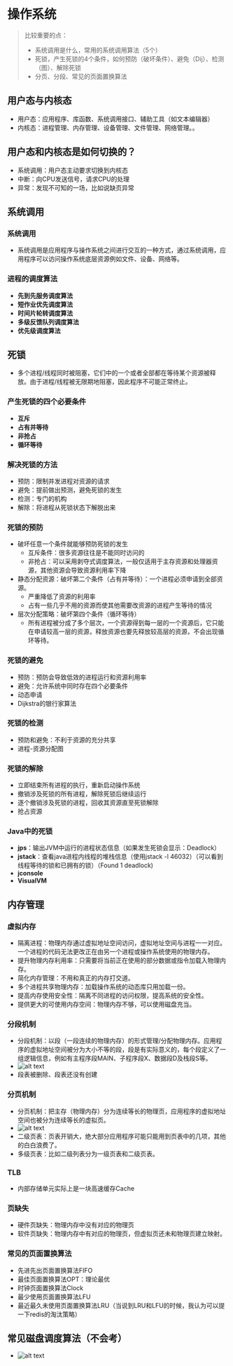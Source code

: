 # 操作系统

> 比较重要的点：
>
> * 系统调用是什么，常用的系统调用算法（5个）
> * 死锁，产生死锁的4个条件，如何预防（破坏条件）、避免（Dij）、检测（图）、解除死锁
> * 分页、分段、常见的页面置换算法

## 用户态与内核态

* 用户态：应用程序、库函数、系统调用接口、辅助工具（如文本编辑器）
* 内核态：进程管理、内存管理、设备管理、文件管理、网络管理。。

## 用户态和内核态是如何切换的？

* 系统调用：用户态主动要求切换到内核态
* 中断：向CPU发送信号，请求CPU的处理
* 异常：发现不可知的一场，比如说缺页异常

## 系统调用

### 系统调用

* 系统调用是应用程序与操作系统之间进行交互的一种方式，通过系统调用，应用程序可以访问操作系统底层资源例如文件、设备、网络等。

### 进程的调度算法

* **先到先服务调度算法**
* **短作业优先调度算法**
* **时间片轮转调度算法**
* **多级反馈队列调度算法**
* **优先级调度算法**

## 死锁

* 多个进程/线程同时被阻塞，它们中的一个或者全部都在等待某个资源被释放。由于进程/线程被无限期地阻塞，因此程序不可能正常终止。

### 产生死锁的四个必要条件

* **互斥**
* **占有并等待**
* **非抢占**
* **循环等待**

### 解决死锁的方法

* 预防：限制并发进程对资源的请求
* 避免：提前做出预测，避免死锁的发生
* 检测：专门的机构
* 解除：将进程从死锁状态下解脱出来

### 死锁的预防

* 破坏任意一个条件就能够预防死锁的发生
  * 互斥条件：很多资源往往是不能同时访问的
  * 非抢占：可以采用剥夺式调度算法，一般仅适用于主存资源和处理器资源，其他资源会导致资源利用率下降
* 静态分配资源：破坏第二个条件（占有并等待）：一个进程必须申请到全部资源。
  * 严重降低了资源的利用率
  * 占有一些几乎不用的资源而使其他需要改资源的进程产生等待的情况
* 层次分配策略：破坏第四个条件（循环等待）
  * 所有进程被分成了多个层次，一个资源得到每一层的一个资源后，它只能在申请较高一层的资源，释放资源也要先释放较高层的资源，不会出现循环等待。

### 死锁的避免

* 预防：预防会导致低效的进程运行和资源利用率
* 避免：允许系统中同时存在四个必要条件
* 动态申请
* Dijkstra的银行家算法

### 死锁的检测

* 预防和避免：不利于资源的充分共享
* 进程-资源分配图

### 死锁的解除

* 立即结束所有进程的执行，重新启动操作系统
* 撤销涉及死锁的所有进程，解除死锁后继续运行
* 逐个撤销涉及死锁的进程，回收其资源直至死锁解除
* 抢占资源

### Java中的死锁

* **jps**：输出JVM中运行的进程状态信息（如果发生死锁会显示：Deadlock）
* **jstack**：查看java进程内线程的堆栈信息（使用jstack -l 46032）（可以看到线程等待的锁和已拥有的锁）（Found 1 deadlock)
* **jconsole**
* **VisualVM**

## 内存管理

### 虚拟内存

* 隔离进程：物理内存通过虚拟地址空间访问，虚拟地址空间与进程一一对应。一个进程的代码无法更改正在由另一个进程或操作系统使用的物理内存。
* 提升物理内存利用率：只需要将当前正在使用的部分数据或指令加载入物理内存。
* 简化内存管理：不用和真正的内存打交道。
* 多个进程共享物理内存：加载操作系统的动态库只用加载一份。
* 提高内存使用安全性：隔离不同进程的访问权限，提高系统的安全性。
* 提供更大的可使用内存空间：物理内存不够，可以使用磁盘充当。

### 分段机制

* 分段机制：以段（一段连续的物理内存）的形式管理/分配物理内存。应用程序的虚拟地址空间被分为大小不等的段，段是有实际意义的，每个段定义了一组逻辑信息，例如有主程序段MAIN、子程序段X、数据段D及栈段S等。
* ![alt text](https://github.com/zhanghanjiao-timis/zhanghanjiao-blogs/blob/master/docs/%E5%8D%9A%E5%AE%A2%E6%96%87%E6%A1%A3/%E8%AE%A1%E7%AE%97%E6%9C%BA%E5%9F%BA%E7%A1%80/assets/%E6%93%8D%E4%BD%9C%E7%B3%BB%E7%BB%9F/image.png)
* 段表被删除、段表还没有创建

### 分页机制

* 分页机制：把主存（物理内存）分为连续等长的物理页，应用程序的虚拟地址空间也被分为连续等长的虚拟页。
* ![alt text](https://github.com/zhanghanjiao-timis/zhanghanjiao-blogs/blob/master/docs/%E5%8D%9A%E5%AE%A2%E6%96%87%E6%A1%A3/%E8%AE%A1%E7%AE%97%E6%9C%BA%E5%9F%BA%E7%A1%80/assets/%E6%93%8D%E4%BD%9C%E7%B3%BB%E7%BB%9F/image-1.png)
* 二级页表：页表开销大，绝大部分应用程序可能只能用到页表中的几项，其他的白白浪费了。
* 多级页表：比如二级列表分为一级页表和二级页表。

### TLB

* 内部存储单元实际上是一块高速缓存Cache

### 页缺失

* 硬件页缺失：物理内存中没有对应的物理页
* 软件页缺失：物理内存中有对应的物理页，但虚拟页还未和物理页建立映射。

### 常见的页面置换算法

* 先进先出页面置换算法FIFO
* 最佳页面置换算法OPT：理论最优
* 时钟页面置换算法Clock
* 最少使用页面置换算法LFU
* 最近最久未使用页面置换算法LRU（当说到LRU和LFU的时候，我认为可以提一下redis的淘汰策略）

## 常见磁盘调度算法（不会考）

* ![alt text](https://github.com/zhanghanjiao-timis/zhanghanjiao-blogs/blob/master/docs/%E5%8D%9A%E5%AE%A2%E6%96%87%E6%A1%A3/%E8%AE%A1%E7%AE%97%E6%9C%BA%E5%9F%BA%E7%A1%80/assets/%E6%93%8D%E4%BD%9C%E7%B3%BB%E7%BB%9F/image-2.png)